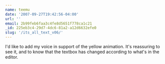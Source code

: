 ```yaml
---
name: teemu
date: '2007-09-27T19:42:56-04:00'
url: ''
email: 2b99feb6faa3c4fe8d5651f778ca1c21
_id: 225eb3c4-29d7-4dc6-81a2-a12d6632efe0
slug: '/its_all_text_v06/'
---
```


I'd like to add my voice in support of the yellow animation. It's reassuring
to see it, and to know that the textbox has changed according to what's in the
editor.
